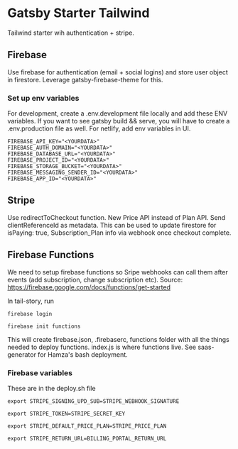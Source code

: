 # Gatsby Starter Tailwind

Tailwind starter wih authentication + stripe.

## Firebase

Use firebase for authentication (email + social logins) and store user object in firestore. 
Leverage gatsby-firebase-theme for this.

### Set up env variables

For development, create a .env.development file locally and add these ENV variables. If you want to see gatsby build && serve, you will have to create a .env.production file as well. For netlify, add env variables in UI.

```
FIREBASE_API_KEY="<YOURDATA>"
FIREBASE_AUTH_DOMAIN="<YOURDATA>"
FIREBASE_DATABASE_URL="<YOURDATA>"
FIREBASE_PROJECT_ID="<YOURDATA>"
FIREBASE_STORAGE_BUCKET="<YOURDATA>"
FIREBASE_MESSAGING_SENDER_ID="<YOURDATA>"
FIREBASE_APP_ID="<YOURDATA>"
```

## Stripe

Use redirectToCheckout function. New Price API instead of Plan API.
Send clientReferenceId as metadata. This can be used to update firestore for isPaying: true, Subscription_Plan info via webhook once checkout complete.

## Firebase Functions

We need to setup firebase functions so Sripe webhooks can call them after events (add subscription, change subscription etc).
Source: https://firebase.google.com/docs/functions/get-started

In tail-story, run


```
firebase login

firebase init functions
```

This will create firebase.json, .firebaserc, functions folder with all the things needed to deploy functions. index.js is where functions live.
See saas-generator for Hamza's bash deployment.

### Firebase variables
These are in the deploy.sh file

```
export STRIPE_SIGNING_UPD_SUB=STRIPE_WEBHOOK_SIGNATURE

export STRIPE_TOKEN=STRIPE_SECRET_KEY

export STRIPE_DEFAULT_PRICE_PLAN=STRIPE_PRICE_PLAN

export STRIPE_RETURN_URL=BILLING_PORTAL_RETURN_URL
```


